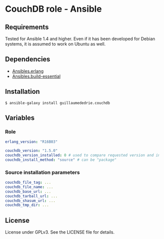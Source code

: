 # CouchDB role - Ansible


## Requirements

Tested for Ansible 1.4 and higher. Even if it has been developed for Debian systems, it is assumed to work on Ubuntu as well.


## Dependencies

- [Ansibles.erlang](https://github.com/Ansibles/erlang)
- [Ansibles.build-essential](https://github.com/Ansibles/build-essential)


## Installation

```
$ ansible-galaxy install guillaumededrie.couchdb
```

## Variables

### Role

```yaml
erlang_version: "R16B03"

couchdb_version: "1.5.0"
couchdb_version_installed: 0 # used to compare requested version and installed
couchdb_install_method: "source" # can be "package"
```


### Source installation parameters

```yaml
couchdb_file_tag: ...
couchdb_file_name: ...
couchdb_base_url: ...
couchdb_tarball_url: ...
couchdb_shasum_url: ...
couchdb_tmp_dir: ...
```


## License

License under GPLv3. See the LICENSE file for details.


